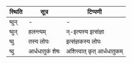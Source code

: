 | स्थिति | सूत्र | टिप्पणी |
| ----- | ------- | ------ |
| ष्वुन् | - | - |
| ष्वुन् | हलन्त्यम् | न्-इत्यस्य इत्संज्ञा |
| ष्वु | तस्य लोपः | इत्संज्ञकस्य लोपः |
| ष्वु | आर्धधातुकं शेषः | अशित्त्वात् कृत् आर्धधातुकम् |
